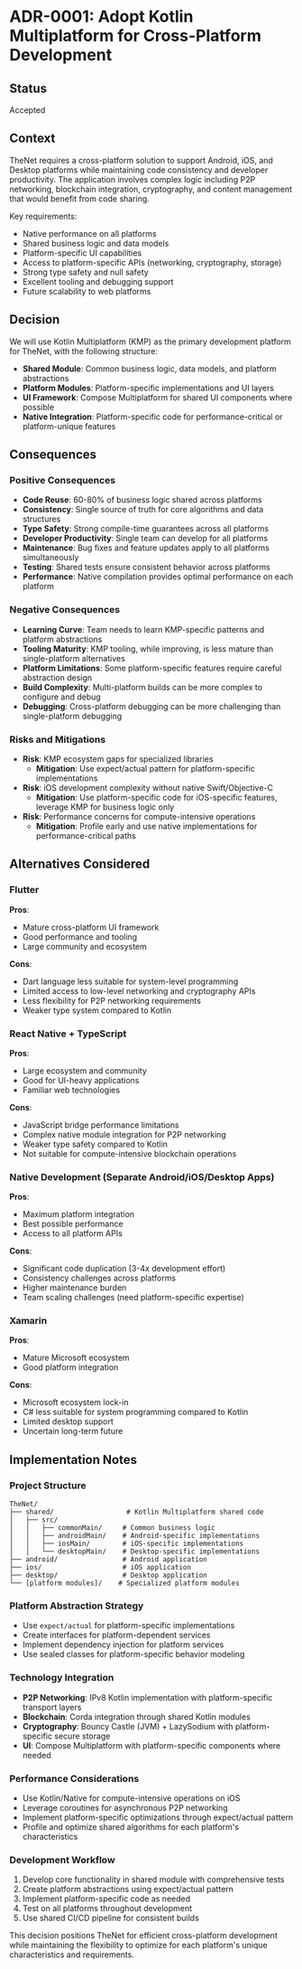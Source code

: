 # ADR-0001: Adopt Kotlin Multiplatform for Cross-Platform Development

## Status
Accepted

## Context
TheNet requires a cross-platform solution to support Android, iOS, and Desktop platforms while maintaining code consistency and developer productivity. The application involves complex logic including P2P networking, blockchain integration, cryptography, and content management that would benefit from code sharing.

Key requirements:
- Native performance on all platforms
- Shared business logic and data models
- Platform-specific UI capabilities
- Access to platform-specific APIs (networking, cryptography, storage)
- Strong type safety and null safety
- Excellent tooling and debugging support
- Future scalability to web platforms

## Decision
We will use Kotlin Multiplatform (KMP) as the primary development platform for TheNet, with the following structure:

- **Shared Module**: Common business logic, data models, and platform abstractions
- **Platform Modules**: Platform-specific implementations and UI layers
- **UI Framework**: Compose Multiplatform for shared UI components where possible
- **Native Integration**: Platform-specific code for performance-critical or platform-unique features

## Consequences

### Positive Consequences
- **Code Reuse**: 60-80% of business logic shared across platforms
- **Consistency**: Single source of truth for core algorithms and data structures
- **Type Safety**: Strong compile-time guarantees across all platforms
- **Developer Productivity**: Single team can develop for all platforms
- **Maintenance**: Bug fixes and feature updates apply to all platforms simultaneously
- **Testing**: Shared tests ensure consistent behavior across platforms
- **Performance**: Native compilation provides optimal performance on each platform

### Negative Consequences
- **Learning Curve**: Team needs to learn KMP-specific patterns and platform abstractions
- **Tooling Maturity**: KMP tooling, while improving, is less mature than single-platform alternatives
- **Platform Limitations**: Some platform-specific features require careful abstraction design
- **Build Complexity**: Multi-platform builds can be more complex to configure and debug
- **Debugging**: Cross-platform debugging can be more challenging than single-platform debugging

### Risks and Mitigations
- **Risk**: KMP ecosystem gaps for specialized libraries
  - **Mitigation**: Use expect/actual pattern for platform-specific implementations
- **Risk**: iOS development complexity without native Swift/Objective-C
  - **Mitigation**: Use platform-specific code for iOS-specific features, leverage KMP for business logic only
- **Risk**: Performance concerns for compute-intensive operations
  - **Mitigation**: Profile early and use native implementations for performance-critical paths

## Alternatives Considered

### Flutter
**Pros**: 
- Mature cross-platform UI framework
- Good performance and tooling
- Large community and ecosystem

**Cons**: 
- Dart language less suitable for system-level programming
- Limited access to low-level networking and cryptography APIs
- Less flexibility for P2P networking requirements
- Weaker type system compared to Kotlin

### React Native + TypeScript
**Pros**: 
- Large ecosystem and community
- Good for UI-heavy applications
- Familiar web technologies

**Cons**: 
- JavaScript bridge performance limitations
- Complex native module integration for P2P networking
- Weaker type safety compared to Kotlin
- Not suitable for compute-intensive blockchain operations

### Native Development (Separate Android/iOS/Desktop Apps)
**Pros**: 
- Maximum platform integration
- Best possible performance
- Access to all platform APIs

**Cons**: 
- Significant code duplication (3-4x development effort)
- Consistency challenges across platforms
- Higher maintenance burden
- Team scaling challenges (need platform-specific expertise)

### Xamarin
**Pros**: 
- Mature Microsoft ecosystem
- Good platform integration

**Cons**: 
- Microsoft ecosystem lock-in
- C# less suitable for system programming compared to Kotlin
- Limited desktop support
- Uncertain long-term future

## Implementation Notes

### Project Structure
```
TheNet/
├── shared/                  # Kotlin Multiplatform shared code
│   ├── src/
│   │   ├── commonMain/     # Common business logic
│   │   ├── androidMain/    # Android-specific implementations
│   │   ├── iosMain/        # iOS-specific implementations
│   │   └── desktopMain/    # Desktop-specific implementations
├── android/                # Android application
├── ios/                    # iOS application  
├── desktop/                # Desktop application
└── [platform modules]/    # Specialized platform modules
```

### Platform Abstraction Strategy
- Use `expect/actual` for platform-specific implementations
- Create interfaces for platform-dependent services
- Implement dependency injection for platform services
- Use sealed classes for platform-specific behavior modeling

### Technology Integration
- **P2P Networking**: IPv8 Kotlin implementation with platform-specific transport layers
- **Blockchain**: Corda integration through shared Kotlin modules
- **Cryptography**: Bouncy Castle (JVM) + LazySodium with platform-specific secure storage
- **UI**: Compose Multiplatform with platform-specific components where needed

### Performance Considerations
- Use Kotlin/Native for compute-intensive operations on iOS
- Leverage coroutines for asynchronous P2P networking
- Implement platform-specific optimizations through expect/actual pattern
- Profile and optimize shared algorithms for each platform's characteristics

### Development Workflow
1. Develop core functionality in shared module with comprehensive tests
2. Create platform abstractions using expect/actual pattern
3. Implement platform-specific code as needed
4. Test on all platforms throughout development
5. Use shared CI/CD pipeline for consistent builds

This decision positions TheNet for efficient cross-platform development while maintaining the flexibility to optimize for each platform's unique characteristics and requirements.